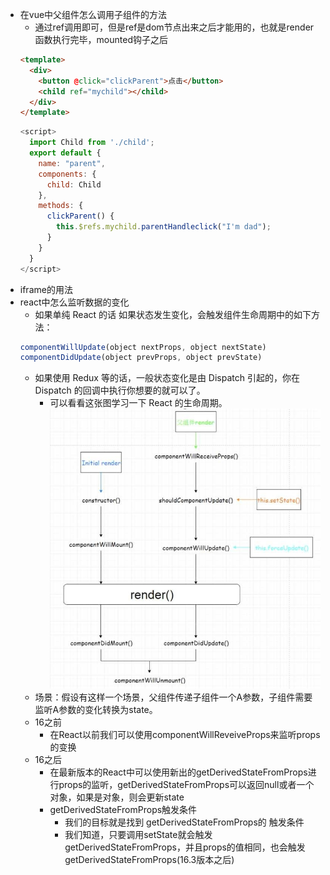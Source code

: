 - 在vue中父组件怎么调用子组件的方法
    - 通过ref调用即可，但是ref是dom节点出来之后才能用的，也就是render函数执行完毕，mounted钩子之后
    ```html
    <template>
      <div>
        <button @click="clickParent">点击</button>
        <child ref="mychild"></child>
      </div>
    </template>
    ```
    ```js
    <script>
      import Child from './child';
      export default {
        name: "parent",
        components: {
          child: Child
        },
        methods: {
          clickParent() {
            this.$refs.mychild.parentHandleclick("I'm dad");
          }
        }
      }
    </script>
    ```
- iframe的用法
- react中怎么监听数据的变化
    - 如果单纯 React 的话 如果状态发生变化，会触发组件生命周期中的如下方法：
    ```js
    componentWillUpdate(object nextProps, object nextState) 
    componentDidUpdate(object prevProps, object prevState) 
    ```
    - 如果使用 Redux 等的话，一般状态变化是由 Dispatch 引起的，你在 Dispatch 的回调中执行你想要的就可以了。
        - 可以看看这张图学习一下 React 的生命周期。
    ![react生命周期](./react.jpeg)
    - 场景：假设有这样一个场景，父组件传递子组件一个A参数，子组件需要监听A参数的变化转换为state。
    - 16之前
        - 在React以前我们可以使用componentWillReveiveProps来监听props的变换
    - 16之后
        - 在最新版本的React中可以使用新出的getDerivedStateFromProps进行props的监听，getDerivedStateFromProps可以返回null或者一个对象，如果是对象，则会更新state
        - getDerivedStateFromProps触发条件
            - 我们的目标就是找到 getDerivedStateFromProps的 触发条件
            - 我们知道，只要调用setState就会触发getDerivedStateFromProps，并且props的值相同，也会触发getDerivedStateFromProps(16.3版本之后)

